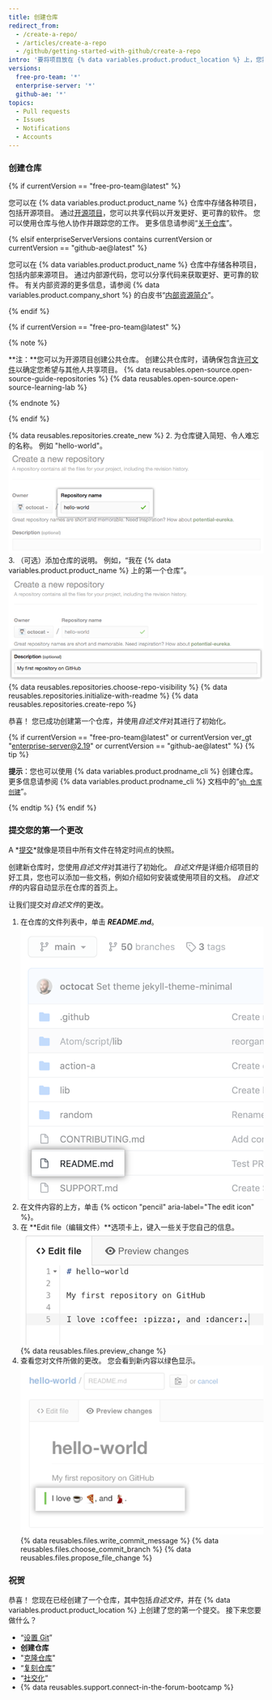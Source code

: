 ```yaml
---
title: 创建仓库
redirect_from:
  - /create-a-repo/
  - /articles/create-a-repo
  - /github/getting-started-with-github/create-a-repo
intro: '要将项目放在 {% data variables.product.product_location %} 上，您需要创建一个仓库来存放它。'
versions:
  free-pro-team: '*'
  enterprise-server: '*'
  github-ae: '*'
topics:
  - Pull requests
  - Issues
  - Notifications
  - Accounts
---
```


### 创建仓库

{% if currentVersion == "free-pro-team@latest" %}

您可以在 {% data variables.product.product_name %} 仓库中存储各种项目，包括开源项目。 通过[开源项目](http://opensource.org/about)，您可以共享代码以开发更好、更可靠的软件。 您可以使用仓库与他人协作并跟踪您的工作。 更多信息请参阅“[关于仓库](/github/creating-cloning-and-archiving-repositories/creating-a-repository-on-github/about-repositories)”。

{% elsif enterpriseServerVersions contains currentVersion or currentVersion == "github-ae@latest" %}

您可以在 {% data variables.product.product_name %} 仓库中存储各种项目，包括内部来源项目。 通过内部源代码，您可以分享代码来获取更好、更可靠的软件。 有关内部资源的更多信息，请参阅 {% data variables.product.company_short %} 的白皮书“[内部资源简介](https://resources.github.com/whitepapers/introduction-to-innersource/)”。

{% endif %}

{% if currentVersion == "free-pro-team@latest" %}

{% note %}

**注：**您可以为开源项目创建公共仓库。 创建公共仓库时，请确保包含[许可文件](https://choosealicense.com/)以确定您希望与其他人共享项目。 {% data reusables.open-source.open-source-guide-repositories %} {% data reusables.open-source.open-source-learning-lab %}

{% endnote %}

{% endif %}

{% data reusables.repositories.create_new %}
2. 为仓库键入简短、令人难忘的名称。 例如 "hello-world"。 ![用于输入仓库名称的字段](/assets/images/help/repository/create-repository-name.png)
3. （可选）添加仓库的说明。 例如，“我在 {% data variables.product.product_name %} 上的第一个仓库”。 ![用于输入仓库说明的字段](/assets/images/help/repository/create-repository-desc.png)
{% data reusables.repositories.choose-repo-visibility %}
{% data reusables.repositories.initialize-with-readme %}
{% data reusables.repositories.create-repo %}

恭喜！ 您已成功创建第一个仓库，并使用*自述文件*对其进行了初始化。

{% if currentVersion == "free-pro-team@latest" or currentVersion ver_gt "enterprise-server@2.19" or currentVersion == "github-ae@latest" %}
{% tip %}

**提示**：您也可以使用 {% data variables.product.prodname_cli %} 创建仓库。 更多信息请参阅 {% data variables.product.prodname_cli %} 文档中的“[`gh 仓库创建`](https://cli.github.com/manual/gh_repo_create)”。

{% endtip %}
{% endif %}

### 提交您的第一个更改

A *[提交](/articles/github-glossary#commit)*就像是项目中所有文件在特定时间点的快照。

创建新仓库时，您使用*自述文件*对其进行了初始化。 *自述文件*是详细介绍项目的好工具，您也可以添加一些文档，例如介绍如何安装或使用项目的文档。 *自述文件*的内容自动显示在仓库的首页上。

让我们提交对*自述文件*的更改。

1. 在仓库的文件列表中，单击 ***README.md***。 ![文件列表中的自述文件](/assets/images/help/repository/create-commit-open-readme.png)
2. 在文件内容的上方，单击 {% octicon "pencil" aria-label="The edit icon" %}。
3. 在 **Edit file（编辑文件）**选项卡上，键入一些关于您自己的信息。 ![文件中的新内容](/assets/images/help/repository/edit-readme-light.png)
{% data reusables.files.preview_change %}
5. 查看您对文件所做的更改。 您会看到新内容以绿色显示。 ![文件预览视图](/assets/images/help/repository/create-commit-review.png)
{% data reusables.files.write_commit_message %}
{% data reusables.files.choose_commit_branch %}
{% data reusables.files.propose_file_change %}

### 祝贺

恭喜！ 您现在已经创建了一个仓库，其中包括*自述文件*，并在 {% data variables.product.product_location %} 上创建了您的第一个提交。 接下来您要做什么？

- “[设置 Git](/articles/set-up-git)”
- **创建仓库**
- "[克隆仓库](/github/creating-cloning-and-archiving-repositories/cloning-a-repository)"
- “[复刻仓库](/articles/fork-a-repo)”
- “[社交化](/articles/be-social)”
- {% data reusables.support.connect-in-the-forum-bootcamp %}
